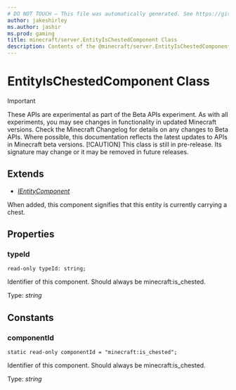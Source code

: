 ```yaml
---
# DO NOT TOUCH — This file was automatically generated. See https://github.com/mojang/minecraftapidocsgenerator to modify descriptions, examples, etc.
author: jakeshirley
ms.author: jashir
ms.prod: gaming
title: minecraft/server.EntityIsChestedComponent Class
description: Contents of the @minecraft/server.EntityIsChestedComponent class.
---
```

# EntityIsChestedComponent Class
>[!IMPORTANT]
>These APIs are experimental as part of the Beta APIs experiment. As with all experiments, you may see changes in functionality in updated Minecraft versions. Check the Minecraft Changelog for details on any changes to Beta APIs. Where possible, this documentation reflects the latest updates to APIs in Minecraft beta versions.
> [!CAUTION]
> This class is still in pre-release.  Its signature may change or it may be removed in future releases.

## Extends
- [*IEntityComponent*](IEntityComponent.md)

When added, this component signifies that this entity is currently carrying a chest.

## Properties

### **typeId**
`read-only typeId: string;`

Identifier of this component. Should always be minecraft:is_chested.

Type: *string*

## Constants

### **componentId**
`static read-only componentId = "minecraft:is_chested";`

Identifier of this component. Should always be minecraft:is_chested.

Type: *string*
